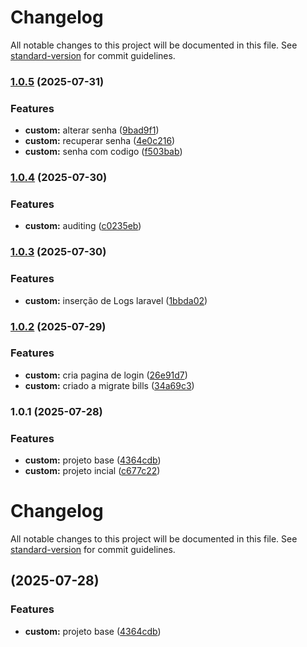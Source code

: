 # Changelog

All notable changes to this project will be documented in this file. See [standard-version](https://github.com/conventional-changelog/standard-version) for commit guidelines.

### [1.0.5](https://github.com/paulorogeriopb/laravel-api-react/compare/v1.0.4...v1.0.5) (2025-07-31)


### Features

* **custom:** alterar senha ([9bad9f1](https://github.com/paulorogeriopb/laravel-api-react/commit/9bad9f1db6df4fd9ec8e68a115562703b5e63cb3))
* **custom:** recuperar senha ([4e0c216](https://github.com/paulorogeriopb/laravel-api-react/commit/4e0c216223443a09cbba4b5196763374e8295b4b))
* **custom:** senha com codigo ([f503bab](https://github.com/paulorogeriopb/laravel-api-react/commit/f503babfad190d234ab625362a34f9f840097c0b))

### [1.0.4](https://github.com/paulorogeriopb/laravel-api-react/compare/v1.0.3...v1.0.4) (2025-07-30)


### Features

* **custom:** auditing ([c0235eb](https://github.com/paulorogeriopb/laravel-api-react/commit/c0235eb3bd6585e7d10db284a4d1d7838ea00627))

### [1.0.3](https://github.com/paulorogeriopb/laravel-api-react/compare/v1.0.2...v1.0.3) (2025-07-30)


### Features

* **custom:** inserção de Logs laravel ([1bbda02](https://github.com/paulorogeriopb/laravel-api-react/commit/1bbda02cb71af0d91ad55a938d0193a644017d41))

### [1.0.2](https://github.com/paulorogeriopb/laravel-api-react/compare/v1.0.1...v1.0.2) (2025-07-29)


### Features

* **custom:** cria pagina de login ([26e91d7](https://github.com/paulorogeriopb/laravel-api-react/commit/26e91d76842d8797f7c2b620a88a9d591d72f859))
* **custom:** criado a migrate bills ([34a69c3](https://github.com/paulorogeriopb/laravel-api-react/commit/34a69c3ea110314079a93eab518479042386a982))

### 1.0.1 (2025-07-28)


### Features

* **custom:** projeto base ([4364cdb](https://github.com/paulorogeriopb/laravel-api-react/commit/4364cdbeb488fc4972467f577364bd3bdff37622))
* **custom:** projeto incial ([c677c22](https://github.com/paulorogeriopb/laravel-api-react/commit/c677c22bbf10a73b012206302be28a7c81f448b2))

# Changelog

All notable changes to this project will be documented in this file. See [standard-version](https://github.com/conventional-changelog/standard-version) for commit guidelines.

##  (2025-07-28)


### Features

* **custom:** projeto base ([4364cdb](https://github.com/paulorogeriopb/laravel-api-react/commit/4364cdbeb488fc4972467f577364bd3bdff37622))
